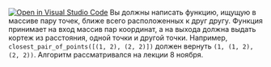 [![Open in Visual Studio Code](https://classroom.github.com/assets/open-in-vscode-f059dc9a6f8d3a56e377f745f24479a46679e63a5d9fe6f495e02850cd0d8118.svg)](https://classroom.github.com/online_ide?assignment_repo_id=6521521&assignment_repo_type=AssignmentRepo)
Вы должны написать функцию, ищущую в массиве пару точек, ближе всего расположенных к друг другу. Функция принимает на вход массив пар координат, а на выхода должна выдать кортеж из расстояния, одной точки и другой точки. Например, `closest_pair_of_points([(1, 2), (2, 2)])` должен вернуть `(1, (1, 2), (2, 2))`. Алгоритм рассматривался на лекции 8 ноября.
